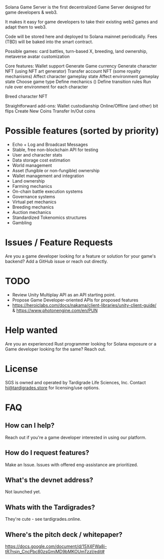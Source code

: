Solana Game Server is the first decentralized Game Server designed for game developers & web3.

It makes it easy for game developers to take their existing web2 games and adapt them to web3.

Code will be stored here and deployed to Solana mainnet periodically. Fees (TBD) will be baked into the smart contract.

Possible games: card battles, turn-based X, breeding, land ownership, metaverse avatar customization

Core features:
Wallet support
Generate Game currency
Generate character NFT (using NFT art generator)
Transfer account NFT (some royalty mechanisms)
Affect character gameplay state
Affect environment gameplay state
Choose game type
Define mechanics ()
Define transition rules
Run rule over environment for each character

Breed character NFT

Straightforward add-ons:
Wallet custodianship
Online/Offline (and other) bit flips
Create New Coins
Transfer In/Out coins

# Possible features (sorted by priority)
- Echo + Log and Broadcast Messages
- Stable, free non-blockchain API for testing
- User and character stats
- Data storage cost estimation
- World management
- Asset (fungible or non-fungible) ownership
- Wallet management and integration
- Land ownership
- Farming mechanics
- On-chain battle execution systems
- Governance systems
- Virtual pet mechanics
- Breeding mechanics
- Auction mechanics
- Standardized Tokenomics structures
- Gambling

# Issues / Feature Requests
Are you a game developer looking for a feature or solution for your game's backend? Add a GitHub issue or reach out directly.

# TODO
 * Review Unity Multiplay API as an API starting point.
 * Propose Game Developer-oriented APIs for proposed features
 * https://heroiclabs.com/docs/nakama/client-libraries/unity-client-guide/ & https://www.photonengine.com/en/PUN


# Help wanted
Are you an experienced Rust programmer looking for Solana exposure or a Game developer looking for the same? Reach out.

# License
SGS is owned and operated by Tardigrade Life Sciences, Inc. Contact hi@tardigrades.store for licensing/use options.

# FAQ
## How can I help?
Reach out if you're a game developer interested in using our platform.

## How do I request features?
Make an Issue. Issues with offered eng-assistance are prioritized.

## What's the devnet address?
Not launched yet.

## Whats with the Tardigrades?
They're cute - see tardigrades.online.

## Where's the pitch deck / whitepaper?
https://docs.google.com/document/d/15X4FWa8i-tR7nsjn_CncPbc80zsGmiMD9bMKOUmTzzI/edit#
